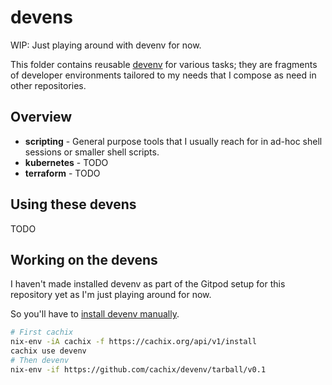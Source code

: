 # devens

WIP: Just playing around with devenv for now.

This folder contains reusable [devenv](https://devenv.sh/) for various tasks; they are fragments of developer environments tailored to my needs that I compose as need in other repositories.

## Overview

- **scripting** - General purpose tools that I usually reach for in ad-hoc shell sessions or smaller shell scripts.
- **kubernetes** - TODO
- **terraform** - TODO

## Using these devens

TODO

## Working on the devens

I haven't made installed devenv as part of the Gitpod setup for this repository yet as I'm just playing around for now.

So you'll have to [install devenv manually](https://devenv.sh/getting-started/).

```sh
# First cachix
nix-env -iA cachix -f https://cachix.org/api/v1/install
cachix use devenv
# Then devenv
nix-env -if https://github.com/cachix/devenv/tarball/v0.1
```
